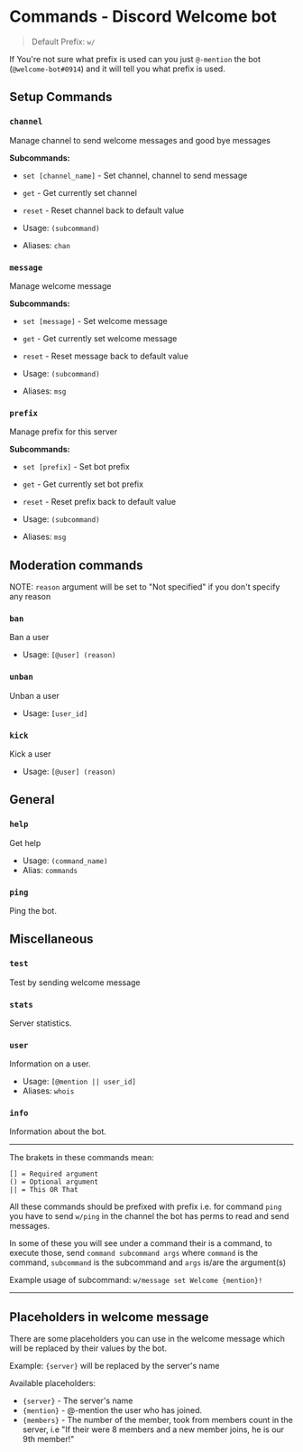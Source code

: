 # Commands - Discord Welcome bot

> Default Prefix: `w/`

If You're not sure what prefix is used can you just `@-mention` the bot (`@welcome-bot#0914`) and it will tell you what prefix is used.

## Setup Commands

### `channel`

Manage channel to send welcome messages and good bye messages

**Subcommands:**
- `set [channel_name]` - Set channel, channel to send message
- `get` - Get currently set channel
- `reset` - Reset channel back to default value

- Usage: `(subcommand)`
- Aliases: `chan`

###  `message`

Manage welcome message

**Subcommands:**
- `set [message]` - Set welcome message
- `get` - Get currently set welcome message
- `reset` - Reset message back to default value

- Usage: `(subcommand)`
- Aliases: `msg`

### `prefix`

Manage prefix for this server

**Subcommands:**
- `set [prefix]` - Set bot prefix
- `get` - Get currently set bot prefix
- `reset` - Reset prefix back to default value

- Usage: `(subcommand)`
- Aliases: `msg`

## Moderation commands

NOTE: `reason` argument will be set to "Not specified" if you don't specify any reason

### `ban`

Ban a user
- Usage: `[@user] (reason)`

### `unban`

Unban a user
- Usage: `[user_id]`

### `kick`

Kick a user
- Usage: `[@user] (reason)`

## General

### `help`

Get help
- Usage: `(command_name)`
- Alias: `commands`

### `ping`

Ping the bot.

## Miscellaneous

### `test`

Test by sending welcome message

### `stats`

Server statistics.

### `user`

Information on a user.
- Usage: `[@mention || user_id]`
- Aliases: `whois`

### `info`

Information about the bot.

- - -

The brakets in these commands mean:
```
[] = Required argument
() = Optional argument
|| = This OR That
```

All these commands should be prefixed with prefix i.e. for command `ping` you have to send `w/ping` in the channel the bot has perms to read and send messages.

In some of these you will see under a command their is a command, to execute those, send `command subcommand args` where `command` is the command, `subcommand` is the subcommand and `args` is/are the argument(s)

Example usage of subcommand: `w/message set Welcome {mention}!`

- - -

## Placeholders in welcome message
There are some placeholders you can use in the welcome message which will be replaced by their values by the bot.

Example: `{server}` will be replaced by the server's name

Available placeholders:
- `{server}` - The server's name
- `{mention}` - @-mention the user who has joined.
- `{members}` - The number of the member, took from members count in the server, i.e "If their were 8 members and a new member joins, he is our 9th member!"

